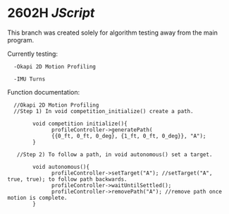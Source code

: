 # 2602H *JScript*
This branch was created solely for algorithm testing away from the main program.

Currently testing:
      
      -Okapi 2D Motion Profiling
      
      -IMU Turns
 
Function documentation:
      
      //Okapi 2D Motion Profiling
      //Step 1) In void competition_initialize() create a path.
      
            void competition initialize(){
                  profileController->generatePath(
                  {{0_ft, 0_ft, 0_deg}, {1_ft, 0_ft, 0_deg}}, "A");
            } 
            
       //Step 2) To follow a path, in void autonomous() set a target.
       
            void autonomous(){
                  profileController->setTarget("A"); //setTarget("A", true, true); to follow path backwards.
                  profileController->waitUntilSettled();
                  profileController->removePath("A"); //remove path once motion is complete.
            }
